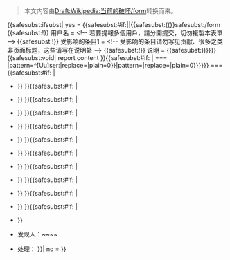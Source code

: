 > 本文内容由[Draft:Wikipedia:当前的破坏/form](https://zh.wikipedia.org/wiki/Draft:Wikipedia:当前的破坏/form)转换而来。


<includeonly>{{<includeonly/>safesubst:ifsubst| yes = {{<includeonly/>safesubst:\#if:||{{<includeonly/>safesubst:((}}safesubst:/form {{<includeonly/>safesubst:\!}} 用户名 = \<<noinclude></noinclude>\!-- 若要提報多個用戶，請分開提交，切勿複製本表單 --\> {{<includeonly/>safesubst:\!}} 受影响的条目1 = \<<noinclude></noinclude>\!-- 受影响的条目请勿写见贡献、很多之类非页面标题，这些请写在说明处 --\> {{<includeonly/>safesubst:\!}} 说明 = {{<includeonly/>safesubst:))}}}} {{<includeonly/>safesubst:void| report content }}{{<includeonly/>safesubst:\#if: | === |pattern=^\[Uu\]ser:|replace=|plain=0}}|pattern=‎|replace=|plain=0}}}}}} ==={{<includeonly/>safesubst:\#if: |

  - }} }}{{<includeonly/>safesubst:\#if: |

  - }} }}{{<includeonly/>safesubst:\#if: |

  - }} }}{{<includeonly/>safesubst:\#if: |

  - }} }}{{<includeonly/>safesubst:\#if: |

  - }} }}{{<includeonly/>safesubst:\#if: |

  - }} }}{{<includeonly/>safesubst:\#if: |

  - }} }}{{<includeonly/>safesubst:\#if: |

  - }} }}{{<includeonly/>safesubst:\#if: |

  - }} }}{{<includeonly/>safesubst:\#if: |

  - }} }}{{<includeonly/>safesubst:\#if: |

  - }}

  - 发现人：\~\~</includeonly><includeonly>\~\~

  - 处理： }}| no =  }}</includeonly>